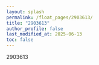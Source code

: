 ```yaml
---
layout: splash
permalink: /float_pages/2903613/
title: "2903613"
author_profile: false
last_modified_at: 2025-06-13
toc: false
---
```

 
2903613
